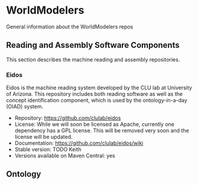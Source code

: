 # WorldModelers
General information about the WorldModelers repos

## Reading and Assembly Software Components

This section describes the machine reading and assembly repositories.

### Eidos

Eidos is the machine reading system developed by the CLU lab at University of Arizona. This repository includes both reading software as well as the concept identification component, which is used by the ontology-in-a-day (OIAD) system.

- Repository: https://github.com/clulab/eidos
- License: While we will soon be licensed as Apache, currently one dependency has a GPL license. This will be removed very soon and the license will be updated.
- Documentation: https://github.com/clulab/eidos/wiki
- Stable version: TODO Keith
- Versions available on Maven Central: yes

## Ontology

